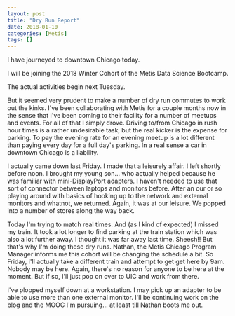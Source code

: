```yaml
---
layout: post
title: "Dry Run Report"
date: 2018-01-10
categories: [Metis]
tags: []
---
```


I have journeyed to downtown Chicago today.

I will be joining the 2018 Winter Cohort of the Metis Data Science Bootcamp.

The actual activities begin next Tuesday.

But it seemed very prudent to make a number of dry run commutes to work out the kinks.  I've been collaborating with Metis for a couple months now
in the sense that I've been coming to their facility for a number of meetups and events.  For all of that I simply drove.  Driving to/from Chicago
in rush hour times is a rather undesirable task, but the real kicker is the expense for parking.  To pay the evening rate for an evening meetup is
a lot different than paying every day for a full day's parking.  In a real sense a car in downtown Chicago is a liability.

I actually came down last Friday.  I made that a leisurely affair.  I left shortly before noon.  I brought my young son... who actually helped because he was familiar with mini-DisplayPort adapters.  I haven't needed to use that sort of connector between laptops and monitors before.  After an our or so playing around with basics of hooking up to the network and external monitors and whatnot, we returned.  Again, it was at our leisure.  We popped into a number of stores along the way back.

Today I'm trying to match real times.  And (as I kind of expected) I missed my train.  It took a lot longer to find parking at the train station which was also a lot further away.  I thought it was far away last time.  Sheesh!!  But that's why I'm doing these dry runs.  Nathan, the Metis Chicago Program Manager informs me this cohort will be changing the schedule a bit.  So Friday, I'll actually take a different train and attempt to get get here by 9am.  Nobody may be here.  Again, there's no reason for anyone to be here at the moment.  But if so, I'll just pop on over to UIC and work from there.

I've plopped myself down at a workstation.  I may pick up an adapter to be able to use more than one external monitor.  I'll be continuing work on the blog and the MOOC I'm pursuing... at least till Nathan boots me out.

